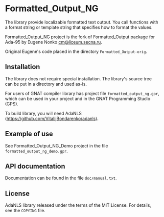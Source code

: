 Formatted_Output_NG
===================
The library provide localizable formatted text output. You call functions with a
format string or template string that specifies how to format the values.

Formatted_Output_NG project is the fork of Formatted_Output package for Ada-95
by Eugene Nonko <cm@liceum.secna.ru>.

Original Eugene's code placed in the directory `Formatted_Output-orig`.

Installation
------------
The library does not require special installation. The library's source tree
can be put in a directory and used as-is.

For users of GNAT compiler library has project file `formatted_output_ng.gpr`,
which can be used in your project and in the GNAT Programming Studio (GPS).

To build library, you will need AdaNLS (https://github.com/VitalijBondarenko/adanls).

Example of use
--------------
See Formatted_Output_NG_Demo project in the file `formatted_output_ng_demo.gpr`.

API documentation
-----------------
Documentation can be found in the file `doc/manual.txt`.

License
-------
AdaNLS library released under the terms of the MIT License.
For details, see the `COPYING` file.
